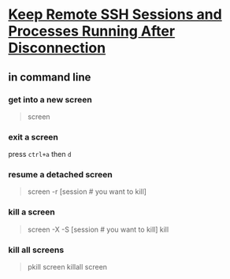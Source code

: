 # [Keep Remote SSH Sessions and Processes Running After Disconnection](https://www.tecmint.com/keep-remote-ssh-sessions-running-after-disconnection/)

## in command line

### get into a new screen
> screen

### exit a screen
press `ctrl+a` then `d`

### resume a detached screen
> screen -r \[session # you want to kill\]

### kill a screen
> screen -X -S \[session # you want to kill\] kill

### kill all screens
> pkill screen
> killall screen

